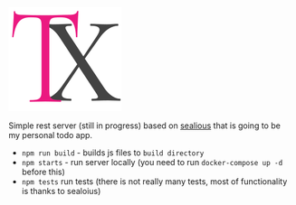 ![](./assets/logo.png)

Simple rest server (still in progress) based on [sealious](https://github.com/sealcode/sealious) that is going to be my personal todo app.

-   `npm run build` - builds js files to `build directory`
-   `npm starts` - run server locally (you need to run `docker-compose up -d` before this)
-   `npm tests` run tests (there is not really many tests, most of functionality is thanks to sealoius)
